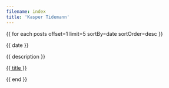 ```yaml
---
filename: index
title: 'Kasper Tidemann'
---
```


{{ for each posts offset=1 limit=5 sortBy=date sortOrder=desc }}

  {{ date }}

  {{ description }}
  
  <a href="/posts/post-1">{{ title }}</a>

{{ end }}
